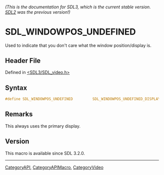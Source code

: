 ###### (This is the documentation for SDL3, which is the current stable version. [SDL2](https://wiki.libsdl.org/SDL2/) was the previous version!)
# SDL_WINDOWPOS_UNDEFINED

Used to indicate that you don't care what the window position/display is.

## Header File

Defined in [<SDL3/SDL_video.h>](https://github.com/libsdl-org/SDL/blob/main/include/SDL3/SDL_video.h)

## Syntax

```c
#define SDL_WINDOWPOS_UNDEFINED         SDL_WINDOWPOS_UNDEFINED_DISPLAY(0)
```

## Remarks

This always uses the primary display.

## Version

This macro is available since SDL 3.2.0.

----
[CategoryAPI](CategoryAPI), [CategoryAPIMacro](CategoryAPIMacro), [CategoryVideo](CategoryVideo)


